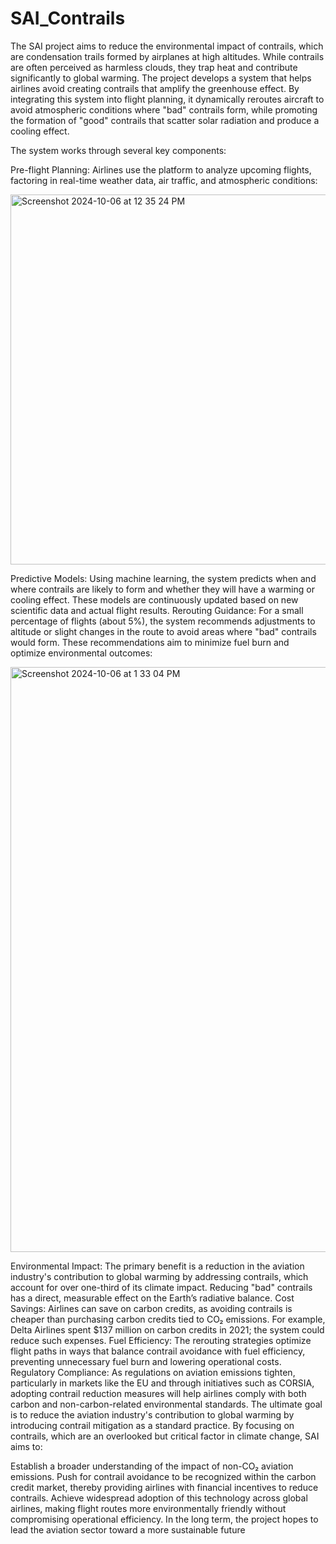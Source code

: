 # SAI_Contrails
The SAI project aims to reduce the environmental impact of contrails, which are condensation trails formed by airplanes at high altitudes. While contrails are often perceived as harmless clouds, they trap heat and contribute significantly to global warming. The project develops a system that helps airlines avoid creating contrails that amplify the greenhouse effect. By integrating this system into flight planning, it dynamically reroutes aircraft to avoid atmospheric conditions where "bad" contrails form, while promoting the formation of "good" contrails that scatter solar radiation and produce a cooling effect.

The system works through several key components:

Pre-flight Planning: Airlines use the platform to analyze upcoming flights, factoring in real-time weather data, air traffic, and atmospheric conditions:

<img width="592" alt="Screenshot 2024-10-06 at 12 35 24 PM" src="https://github.com/user-attachments/assets/dddf17a0-3bc3-431f-9f60-366ffec7b17e">

Predictive Models: Using machine learning, the system predicts when and where contrails are likely to form and whether they will have a warming or cooling effect. These models are continuously updated based on new scientific data and actual flight results.
Rerouting Guidance: For a small percentage of flights (about 5%), the system recommends adjustments to altitude or slight changes in the route to avoid areas where "bad" contrails would form. These recommendations aim to minimize fuel burn and optimize environmental outcomes:

<img width="936" alt="Screenshot 2024-10-06 at 1 33 04 PM" src="https://github.com/user-attachments/assets/cdaa4451-e882-44cd-a699-0bfe4c21f6b0">

Environmental Impact: The primary benefit is a reduction in the aviation industry's contribution to global warming by addressing contrails, which account for over one-third of its climate impact. Reducing "bad" contrails has a direct, measurable effect on the Earth’s radiative balance.
Cost Savings: Airlines can save on carbon credits, as avoiding contrails is cheaper than purchasing carbon credits tied to CO₂ emissions. For example, Delta Airlines spent $137 million on carbon credits in 2021; the system could reduce such expenses.
Fuel Efficiency: The rerouting strategies optimize flight paths in ways that balance contrail avoidance with fuel efficiency, preventing unnecessary fuel burn and lowering operational costs.
Regulatory Compliance: As regulations on aviation emissions tighten, particularly in markets like the EU and through initiatives such as CORSIA, adopting contrail reduction measures will help airlines comply with both carbon and non-carbon-related environmental standards.
The ultimate goal is to reduce the aviation industry's contribution to global warming by introducing contrail mitigation as a standard practice. By focusing on contrails, which are an overlooked but critical factor in climate change, SAI aims to:

Establish a broader understanding of the impact of non-CO₂ aviation emissions.
Push for contrail avoidance to be recognized within the carbon credit market, thereby providing airlines with financial incentives to reduce contrails.
Achieve widespread adoption of this technology across global airlines, making flight routes more environmentally friendly without compromising operational efficiency. In the long term, the project hopes to lead the aviation sector toward a more sustainable future​

